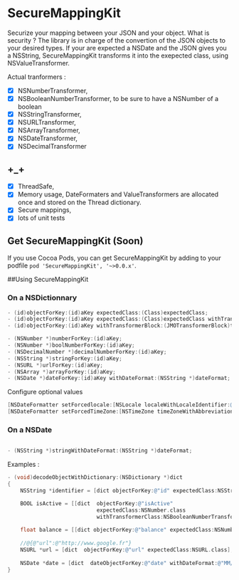 SecureMappingKit 
==============================
Securize your mapping between your JSON and your object.
What is security ? The library is in charge of the convertion of the JSON objects to your desired types. 
If your are expected a NSDate and the JSON gives you a NSString, SecureMappingKit transforms it into the exepected class, using NSValueTransformer.

Actual tranformers : 
- [x] NSNumberTransformer,
- [x] NSBooleanNumberTransformer, to be sure to have a NSNumber of a boolean 
- [x] NSStringTransformer,
- [x] NSURLTransformer,
- [x] NSArrayTransformer,
- [x] NSDateTransformer,
- [x] NSDecimalTransformer

## +_+ 
- [x] ThreadSafe,
- [x] Memory usage, DateFormaters and ValueTransformers are allocated once and stored on the Thread dictionary.
- [x] Secure mappings,
- [x] lots of unit tests

## Get SecureMappingKit (Soon)

If you use Cocoa Pods, you can get SecureMappingKit by adding to your podfile `pod 'SecureMappingKit', '~>0.0.x'`. 

##Using SecureMappingKit
### On a NSDictionnary

```objective-c
- (id)objectForKey:(id)aKey expectedClass:(Class)expectedClass;
- (id)objectForKey:(id)aKey expectedClass:(Class)expectedClass withTransformerClass:(Class)transformerClass;
- (id)objectForKey:(id)aKey withTransformerBlock:(JMOTransformerBlock)transformerBlock;

- (NSNumber *)numberForKey:(id)aKey;
- (NSNumber *)boolNumberForKey:(id)aKey;
- (NSDecimalNumber *)decimalNumberForKey:(id)aKey;
- (NSString *)stringForKey:(id)aKey;
- (NSURL *)urlForKey:(id)aKey;
- (NSArray *)arrayForKey:(id)aKey;
- (NSDate *)dateForKey:(id)aKey withDateFormat:(NSString *)dateFormat;
```

Configure optional values
```objective-c
[NSDateFormatter setForcedlocale:[NSLocale localeWithLocaleIdentifier:@"fr_FR"]];
[NSDateFormatter setForcedTimeZone:[NSTimeZone timeZoneWithAbbreviation:@"GMT"]];
```

### On a NSDate
```objective-c

- (NSString *)stringWithDateFormat:(NSString *)dateFormat;
```

Examples : 
```objective-c
- (void)decodeObjectWithDictionary:(NSDictionary *)dict
{
    NSString *identifier = [dict objectForKey:@"id" expectedClass:NSString.class];

    BOOL isActive = [[dict  objectForKey:@"isActive" 
                            expectedClass:NSNumber.class 
                            withTransformerClass:NSBooleanNumberTransformer.class] boolValue];
                          
    float balance = [[dict objectForKey:@"balance" expectedClass:NSNumber.class] floatValue];
    
    //@{@"url":@"http://www.google.fr"}
    NSURL *url = [dict  objectForKey:@"url" expectedClass:NSURL.class];
    
    NSDate *date = [dict  dateObjectForKey:@"date" withDateFormat:@"MM/dd/yyyy"];
}
```


